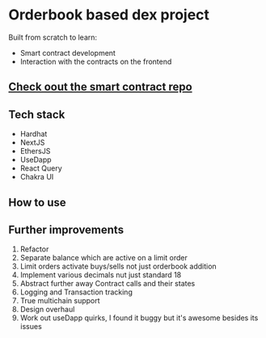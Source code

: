 # Orderbook based dex project

Built from scratch to learn:

- Smart contract development
- Interaction with the contracts on the frontend

## [Check oout the smart contract repo](https://github.com/AdamReinmuller/dex-contract)

## Tech stack

- Hardhat
- NextJS
- EthersJS
- UseDapp
- React Query
- Chakra UI

## How to use

## Further improvements

1. Refactor
2. Separate balance which are active on a limit order
3. Limit orders activate buys/sells not just orderbook addition
4. Implement various decimals nut just standard 18
5. Abstract further away Contract calls and their states
6. Logging and Transaction tracking
7. True multichain support
8. Design overhaul
9. Work out useDapp quirks, I found it buggy but it's awesome besides its issues
